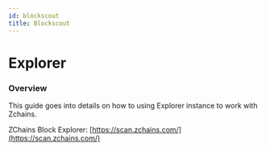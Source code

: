 ```yaml
---
id: blockscout
title: Blockscout
---
```


# Explorer

### Overview

This guide goes into details on how to using Explorer instance to work with Zchains.&#x20;

&#x20;ZChains Block Explorer:  [https://scan.zchains.com/](https://scan.zchains.com/)
